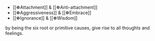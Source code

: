 - [[☸️Attachment]]  & [[☸️Anti-attachment]]
- [[☸️Aggressiveness]]  & [[☸️Embrace]]
- [[☸️Ignorance]] & [[☸️Wisdom]]

by being the six root or primitive causes, give rise to all thoughts and feelings.